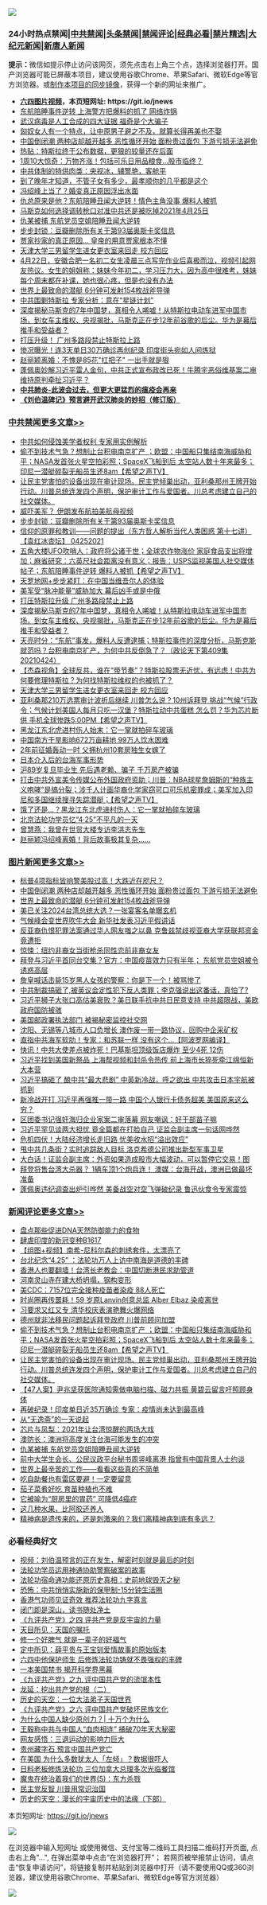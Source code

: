 ![](https://raw.githubusercontent.com/fqnews/bnews/master/64photo/fqnews-qr.jpg)

<div id="tt">
<h3>24小时热点禁闻|<a href="#%E4%B8%AD%E5%85%B1%E7%A6%81%E9%97%BB%E6%9B%B4%E5%A4%9A%E6%96%87%E7%AB%A0">中共禁闻</a>|<a href="#%E5%9B%BE%E7%89%87%E6%96%B0%E9%97%BB%E6%9B%B4%E5%A4%9A%E6%96%87%E7%AB%A0">头条禁闻</a>|<a href="#%E6%96%B0%E9%97%BB%E8%AF%84%E8%AE%BA%E6%9B%B4%E5%A4%9A%E6%96%87%E7%AB%A0">禁闻评论|<a href="#%E5%BF%85%E7%9C%8B%E7%BB%8F%E5%85%B8%E5%A5%BD%E6%96%87">经典必看|<a href="/video.md#%E7%A6%81%E7%89%87%E7%B2%BE%E9%80%89">禁片精选</a>|<a href="https://github.com/fqnews/djy/blob/master/gb/nf1351518.md#1">大纪元新闻</a>|<a href="https://github.com/fqnews/ntdtv/blob/master/gb/prog204.md#1">新唐人新闻</a></h3>
<div><b>提示：</b>微信如提示停止访问该网页，须先点击右上角三个点，选择浏览器打开。国产浏览器可能已屏蔽本项目，建议使用谷歌Chrome、苹果Safari、微软Edge等官方浏览器。或<a href="https://github.com/fqnews/bnews/blob/master/%E5%88%B6%E4%BD%9Cgit%E7%A6%81%E9%97%BB%E9%95%9C%E5%83%8F.md">制作本项目的同步镜像</a>，获得一个新的网址来推广。</div>
<ul>
<li><b><a href="http://d1.bdrive.tk/64.mp4" target="_blank">六四图片视频</a>，本页短网址: https://git.io/jnews</b></li>
<li><a href="/comments/20210425/1533093.md">东航陪睡事件逆转 上海警方把爆料的抓了 网络炸锅</a></li>
<li><a href="/comments/20210425/1533163.md">武汉病毒是人工合成的四大证据    福奇是个大骗子</a></li>
<li><a href="/funmedia/20210425/1533204.md">匈奴女人有一个特点，让中原男子避之不及，就算长得再美也不娶</a></li>
<li><a href="/topimagenews/20210425/1533470.md">中国倒闭潮 两种店却越开越多 恶性循环开始 面粉贵过面包 下游亏损无法避免</a></li>
<li><a href="/finance/20210425/1533285.md">热贴：特斯拉终于公布数据，更狠的较量还在后面</a></li>
<li><a href="/cnnews/20210425/1533127.md">1周10大惊奇：万物齐涨！包括可乐日用品粮食…股市临终？</a></li>
<li><a href="/baitai/20210425/1533212.md">中共体制的特供肉类：央视冰，辅警艳，客舱平</a></li>
<li><a href="/lifebaike/20210425/1533267.md">到了晚年才知道，不管子女有多少，最孝顺你的几乎都是这个</a></li>
<li><a href="/yule/20210425/1533475.md">冯绍峰上当了？婚变真正原因浮出水面</a></li>
<li><a href="/comments/20210425/1533404.md">仇总原来是他？东航陪睡丑闻大逆转！情色主角没事 爆料人被抓</a></li>
<li><a href="/bannedvideo/20210425/1533183.md">马斯克如何选择调转枪口对准中共还是被吃掉2021年4月25日</a></li>
<li><a href="/comments/20210425/1533458.md">仇某被捕 东航党员空姐陪睡丑闻大逆转</a></li>
<li><a href="/cbnews/20210425/1533492.md">步步封锁：豆瓣删除所有关于第93届奥斯卡奖信息</a></li>
<li><a href="/lifebaike/20210425/1533217.md">贾家抄家的真正原因… 皇帝的用意贾家根本不懂</a></li>
<li><a href="/cbnews/20210425/1533228.md">天津大学三男留学生进女更衣室来回走 校方回应</a></li>
<li><a href="/bannedvideo/20210425/1533478.md">4月22日，安徽合肥一名初二女生凌晨三点写完作业后喜极而泣，视频引起网友热议。女生的姐姐称：妹妹今年初二，学习压力大，因为高中很难考，妹妹每个周末都在补课，她也很心疼，但是也没有办法</a></li>
<li><a href="/topimagenews/20210425/1533462.md">世界上最致命的潜艇 6分钟可发射154枚战斧导弹</a></li>
<li><a href="/comments/20210425/1533092.md">中共围剿特斯拉 专家分析：意在“星链计划”</a></li>
<li><a href="/comments/20210425/1533299.md">深度揭秘马斯克的7年中国梦，真相令人唏嘘！从特斯拉电动车进军中国市场，到女车主维权、央视揭批，马斯克正在步12年前谷歌的后尘。华为是幕后推手和受益者？</a></li>
<li><a href="/comments/20210425/1533164.md">打压升级！ 广州多路段禁止特斯拉上路</a></li>
<li><a href="/comments/20210425/1533101.md">惨况曝光！连3天单日30万确诊再创纪录 印度街头宛如人间炼狱</a></li>
<li><a href="/yule/20210425/1533245.md">赵丽颖离婚：不愧是85花"扛把子" 一出手就是狠</a></li>
<li><a href="/bannedvideo/20210425/1533333.md">蓬佩奥妙解习近平雷人金句，中共正式宣布政改已死！牛腾宇恶俗维基案二审维持原判牵扯习近平？</a></li>
<li><b><a href="/comments/20200211/1275071.md" target="_blank">中共肺炎-此波会过去，但更大更猛烈的瘟疫会再来</a></b></li>
<li><b><a href="/comments/20200207/1272816.md" target="_blank">《刘伯温碑记》预言避开武汉肺炎的妙招（修订版）</a></b></li>
</ul>
</div>

<div class="catlist">
<h3><a href="/cbnews/" target="_blank">中共禁闻</a><span><a href="/cbnews/" target="_blank" rel="nofollow">更多文章>></a></span></h3>
<ul>
<li><a href="/cbnews/20210425/1533591.md" target="_blank">中共如何侵蚀美学者权利 专家用实例解析</a></li>
<li><a href="/comments/20210425/1533531.md" target="_blank">偷不到技术气急？想制止台积电南京扩产 ；欧盟：中国船只集结南海威胁和平；NASA发首张火星空拍彩照；SpaceX飞船到后 太空站人数十年来最多；印尼一潜艇碎裂无船员生还8am【希望之声TV】</a></li>
<li><a href="/comments/20210425/1533529.md" target="_blank">让民主党害怕的设备出现在审计现场。民主党倾巢出动，亚利桑那州王牌开始行动。川普总统连发四个声明，保护审计工作与爱国者。川总考虑建立自己的社交媒体。</a></li>
<li><a href="/cbnews/20210425/1533498.md" target="_blank">威吓美军？ 伊朗发布航拍美航母视频</a></li>
<li><a href="/cbnews/20210425/1533492.md" target="_blank">步步封锁：豆瓣删除所有关于第93届奥斯卡奖信息</a></li>
<li><a href="/comments/20210425/1533409.md" target="_blank">信仰的原罪和教训——问题的提出（东方哲人解析当代人类困惑  第十七讲）【袁红冰杏坛】 04252021</a></li>
<li><a href="/comments/20210425/1533403.md" target="_blank">五角大楼UFO吹哨人：政府将公诸于世；全球农作物涨价 家庭食品支出将增加；麻省研究：六英尺社会距离没有意义；报告：USPS监视美国人社交媒体帖子；东航陪睡事件逆转 爆料人被抓【希望之声TV】</a></li>
<li><a href="/cbnews/20210425/1533335.md" target="_blank">天罗地网+步步紧盯：在中国当维吾尔人的体验</a></li>
<li><a href="/cbnews/20210425/1533308.md" target="_blank">美军受“脉冲能量”威胁加大 幕后凶手或是中俄</a></li>
<li><a href="/cbnews/20210425/1533305.md" target="_blank">打压特斯拉升级 广州多路段禁止上路</a></li>
<li><a href="/comments/20210425/1533299.md" target="_blank">深度揭秘马斯克的7年中国梦，真相令人唏嘘！从特斯拉电动车进军中国市场，到女车主维权、央视揭批，马斯克正在步12年前谷歌的后尘。华为是幕后推手和受益者？</a></li>
<li><a href="/cbnews/20210425/1533281.md" target="_blank">天亮时分：“东航”事发，爆料人反遭逮捕；特斯拉事件的深度分析，马斯克能就范吗？台积电南京扩产，为何中共反倒急了？（政论天下第409集 20210424）</a></li>
<li><a href="/comments/20210425/1533258.md" target="_blank">【杰森视角】全球反共，谁在“带节奏”？特斯拉股票无近忧，有远虑！中共为何要修理特斯拉？为何找特斯拉维权的也被抓了？</a></li>
<li><a href="/cbnews/20210425/1533228.md" target="_blank">天津大学三男留学生进女更衣室来回走 校方回应</a></li>
<li><a href="/comments/20210425/1533177.md" target="_blank">亚利桑那210万选票审计波折后继续 川普怎么说？10州诉拜登 挑战“气候”行政令；气候计划美国人每月只吃一汉堡？特斯拉动中共蛋糕 怎么罚？华为芯片断供 手机全球惨跌5:00PM【希望之声TV】</a></li>
<li><a href="/cbnews/20210425/1533154.md" target="_blank">黑龙江东北虎进村伤人始末：它一掌就拍碎车玻璃</a></li>
<li><a href="/cbnews/20210425/1533143.md" target="_blank">中国南方干旱影响672万亩耕地 99万人饮水困难</a></li>
<li><a href="/cbnews/20210425/1533112.md" target="_blank">2年前征婚轰动一时 父拥杭州10套房独生女嫁了</a></li>
<li><a href="/comments/20210425/1533096.md" target="_blank">日本介入后的台海军事形势</a></li>
<li><a href="/cbnews/20210425/1533090.md" target="_blank">沪89岁复旦毕业生 先后遇老赖、骗子 千万房产被骗</a></li>
<li><a href="/comments/20210424/1533038.md" target="_blank">打击中共外宣美令传媒公布外国政府资助；川普：NBA球星詹姆斯的“种族主义咆哮”是搞分裂；涉千人计画华裔化学家窃可口可乐机密罪成；美军加入印尼和多国继续搜寻失踪潜艇；【希望之声TV】</a></li>
<li><a href="/cbnews/20210424/1533024.md" target="_blank">饿了还是…？黑龙江东北虎进村伤人：它一掌就拍碎车玻璃</a></li>
<li><a href="/cbnews/20210424/1533023.md" target="_blank">北京法轮功学员忆“4·25”不平凡的一天</a></li>
<li><a href="/cbnews/20210424/1533007.md" target="_blank">曾慧燕：我曾在世贸大楼专访李洪志先生</a></li>
<li><a href="/cbnews/20210424/1532989.md" target="_blank">赵丽颖冯绍峰离婚！背后故事极其复杂……</a></li>

</ul>
</div>
<div class="catlist">
<h3><a href="/topimagenews/" target="_blank">图片新闻</a><span><a href="/topimagenews/" target="_blank" rel="nofollow">更多文章>></a></span></h3>
<ul>
<li><a href="/topimagenews/20210425/1533627.md" target="_blank">标普4项指标皆响警美股过高！大跌近在咫尺？</a></li>
<li><a href="/topimagenews/20210425/1533470.md" target="_blank">中国倒闭潮 两种店却越开越多 恶性循环开始 面粉贵过面包 下游亏损无法避免</a></li>
<li><a href="/topimagenews/20210425/1533462.md" target="_blank">世界上最致命的潜艇 6分钟可发射154枚战斧导弹</a></li>
<li><a href="/topimagenews/20210425/1533283.md" target="_blank">美已关注2024台湾总统大选？一张宴客名单曝玄机</a></li>
<li><a href="/topimagenews/20210425/1533227.md" target="_blank">气候峰会变世界吹牛大会 新华社发表习近平假讲话</a></li>
<li><a href="/topimagenews/20210425/1533171.md" target="_blank">反亚裔仇恨犯罪法案通过华人网友嗤之以鼻 克鲁兹禁歧视亚裔大学获联邦资金竟遭拒</a></li>
<li><a href="/topimagenews/20210423/1532370.md" target="_blank">惊悚：纽约非裔女当街枪杀同性恋前非裔女友</a></li>
<li><a href="/topimagenews/20210423/1532314.md" target="_blank">拜登与习近平首同台交集？官方：中国疫苗效力只有半年； 东航党员空姐被令诱惑高层</a></li>
<li><a href="/topimagenews/20210423/1532106.md" target="_blank">詹皇喊话击毙15岁黑人女孩的警察：你是下一个！被骂惨了</a></li>
<li><a href="/topimagenews/20210423/1532061.md" target="_blank">中共制裁搞砸了,被英议会定性犯下反人类罪；李克强说出这番话，真怕了?</a></li>
<li><a href="/topimagenews/20210423/1531789.md" target="_blank">习近平狮子大张口高估美衰败？美日联手抗中共日民意支持 中共超限战，美欧政府国防被骇</a></li>
<li><a href="/topimagenews/20210423/1531772.md" target="_blank">美国邮政署执法部门 被揭秘密监控社交网</a></li>
<li><a href="/topimagenews/20210422/1531590.md" target="_blank">沈阳、无锡等八城市人口负增长 澳作废一带一路协议，回购中企采矿权</a></li>
<li><a href="/topimagenews/20210422/1531480.md" target="_blank">直指中共海军软肋！专家：和苏联一样 没有这个&#8230;【阿波罗网编译】</a></li>
<li><a href="/topimagenews/20210422/1531203.md" target="_blank">快讯！中共大使差点被炸死！巴基斯坦顶级饭店爆炸 至少4死 12伤</a></li>
<li><a href="/topimagenews/20210422/1531149.md" target="_blank">习近平找到美国新祭品 上海帮视频和封杀令热传 前上海市长猝死牵江绵恒新大本营</a></li>
<li><a href="/topimagenews/20210422/1531040.md" target="_blank">习近平搞砸了 酿中共“最大悲剧” 中英新冷战，呼之欲出 中共攻击日本宇航被抓到</a></li>
<li><a href="/topimagenews/20210421/1530786.md" target="_blank">新冷战开打 习近平再强推一带一路 中国个人银行卡债务超美 美国原来这么穷？</a></li>
<li><a href="/topimagenews/20210421/1530649.md" target="_blank">区团委书记强奸海归企业家案二审落幕 网友嘲讽：好干部苗子嘛</a></li>
<li><a href="/topimagenews/20210421/1530628.md" target="_blank">习近平罕见谈两大担忧 竟全篇都在打脸自己 证监会副主席一句话网哗然</a></li>
<li><a href="/topimagenews/20210421/1530308.md" target="_blank">危机四伏！大陆经济增长走旧路 忧美收水招“溢出效应”</a></li>
<li><a href="/topimagenews/20210420/1529958.md" target="_blank">甩中共几条街？实时追踪敌人目标 洛克希德公司推出新型军事卫星</a></li>
<li><a href="/topimagenews/20210420/1529920.md" target="_blank">大白话！证监会副主席：外资如果造成股市大幅波动，可以暂停它交易！图</a></li>
<li><a href="/topimagenews/20210420/1529731.md" target="_blank">拜登将售台湾大杀器？ 1辆车顶1个炮兵连！ 澳媒：台海开战，澳洲已做最坏准备</a></li>
<li><a href="/topimagenews/20210420/1529710.md" target="_blank">蓬佩奥违纪调查出炉引哗然 美备战空对空飞弹破纪​​录 鲁迅伙食令专家震惊</a></li>

</ul>
</div>
<div class="catlist">
<h3><a href="/comments/" target="_blank">新闻评论</a><span><a href="/comments/" target="_blank" rel="nofollow">更多文章>></a></span></h3>
<ul>
<li><a href="/comments/20210425/1533613.md" target="_blank">盘点那些促进DNA天然防御能力的食物</a></li>
<li><a href="/comments/20210425/1533612.md" target="_blank">肆虐印度的新冠变种B1617</a></li>
<li><a href="/comments/20210425/1533611.md" target="_blank">【组图+视频】南希-尼科尔森的刺绣套件，太漂亮了</a></li>
<li><a href="/comments/20210425/1533604.md" target="_blank">台北纪念“4.25” ：法轮功万人上访中南海是道德的丰碑</a></li>
<li><a href="/comments/20210425/1533587.md" target="_blank">香港人也要翻墙！台湾长老教会：中国切断港民求助管道</a></li>
<li><a href="/comments/20210425/1533586.md" target="_blank">河南灵山寺在建大桥坍塌，钢构变形</a></li>
<li><a href="/comments/20210425/1533573.md" target="_blank">美CDC：7157位完全接种疫苗者染疫 88人死亡</a></li>
<li><a href="/comments/20210425/1533567.md" target="_blank">时尚圈再传噩耗！59 岁原Lanvin创意总监 Alber Elbaz 染疫离世</a></li>
<li><a href="/comments/20210425/1533536.md" target="_blank">习要求又红又专 清华校庆表演艳舞火爆网络</a></li>
<li><a href="/comments/20210425/1533535.md" target="_blank">德州就非法移民问题起诉拜登政府 川普前顾问加盟</a></li>
<li><a href="/comments/20210425/1533531.md" target="_blank">偷不到技术气急？想制止台积电南京扩产 ；欧盟：中国船只集结南海威胁和平；NASA发首张火星空拍彩照；SpaceX飞船到后 太空站人数十年来最多；印尼一潜艇碎裂无船员生还8am【希望之声TV】</a></li>
<li><a href="/comments/20210425/1533529.md" target="_blank">让民主党害怕的设备出现在审计现场。民主党倾巢出动，亚利桑那州王牌开始行动。川普总统连发四个声明，保护审计工作与爱国者。川总考虑建立自己的社交媒体。</a></li>
<li><a href="/comments/20210425/1533523.md" target="_blank">【47人案】尹兆坚获医院通知需做电脑扫描、磁力共振 黄碧云留言吁照顾身体</a></li>
<li><a href="/comments/20210425/1533522.md" target="_blank">再破纪录！印度单日近35万确诊 专家：疫情尚未达到最高峰</a></li>
<li><a href="/comments/20210425/1533518.md" target="_blank">从“无逸斋”的一天说起</a></li>
<li><a href="/comments/20210425/1533501.md" target="_blank">芯片与凤梨：2021年让台湾惊醒的两场大戏</a></li>
<li><a href="/comments/20210425/1533466.md" target="_blank">澳防长：澳洲将高度关注台海可能发生的冲突</a></li>
<li><a href="/comments/20210425/1533458.md" target="_blank">仇某被捕 东航党员空姐陪睡丑闻大逆转</a></li>
<li><a href="/comments/20210425/1533457.md" target="_blank">前中大学生会长、公民议政平台秘书周竖峰离港 指曾有中国背景人士约谈</a></li>
<li><a href="/comments/20210425/1533453.md" target="_blank">世界上最辛苦的工作——看看这些真的不简单</a></li>
<li><a href="/comments/20210425/1533437.md" target="_blank">吃自助餐也有雷区要避！一定要留意</a></li>
<li><a href="/comments/20210425/1533433.md" target="_blank">茄子菜肴好吃 育苗种植也不难</a></li>
<li><a href="/comments/20210425/1533432.md" target="_blank">它被喻为“厨房里的胃药” 可降低4癌症</a></li>
<li><a href="/comments/20210425/1533431.md" target="_blank">这几种水果，比阿胶还养人</a></li>
<li><a href="/comments/20210425/1533430.md" target="_blank">精神病是遗传来的，还是刺激来的？我们离精神病到底有多远？</a></li>

</ul>
</div>

<div class="catlist">
<h3>必看经典好文</h3>
<ul>
<li><a href="/comments/20200628/1351782.md" target="_blank">视频：刘伯温预言的正在发生，解密时刻就是最后的时刻</a></li>
<li><a href="/cbnews/20170626/780479.md" target="_blank">法轮功学员运用神通协助警察破案的故事</a></li>
<li><a href="/tculture/20121025/73069.md" target="_blank">法轮功宿命通功能还原历史真相：史前地球毁灭之秘</a></li>
<li><a href="/baitai/20200711/1359005.md" target="_blank">恐怖：中共悄悄实施新的保甲制-15分钟生活圈</a></li>
<li><a href="/comments/20200517/1330064.md" target="_blank">香港气功师见证奇效 推荐法轮功九字真言</a></li>
<li><a href="/tculture/20200803/1373949.md" target="_blank">闭门即是深山，读书随处净土</a></li>
<li><a href="/bookonline/20131116/201053.md" target="_blank">《九评共产党》之四 评共产党是反宇宙的力量</a></li>
<li><a href="/tculture/20180919/1000196.md" target="_blank">天目所见：天国的嘱托</a></li>
<li><a href="/funmedia/20200713/1359909.md" target="_blank">修一个好脾气 就是一辈子的好福气</a></li>
<li><a href="/comments/20200616/1345658.md" target="_blank">定中所见：薛平贵与王宝钏爱情故事的原始版本</a></li>
<li><a href="/comments/20200926/1403542.md" target="_blank">六四中他保护师生 后修炼法轮功铸就不畏强权的丰碑</a></li>
<li><a href="/lifebaike/20210222/1491794.md" target="_blank">一本美国禁书 揭开科学界黑幕</a></li>
<li><a href="/bookonline/20131116/201045.md" target="_blank">《九评共产党》之九 评中国共产党的流氓本性</a></li>
<li><a href="/comments/20200928/1404653.md" target="_blank">龙延：挖出共产党的根（二）</a></li>
<li><a href="/tculture/20121025/73067.md" target="_blank">历史的天空：一位大法弟子天国世界</a></li>
<li><a href="/bookonline/20131116/201050.md" target="_blank">《九评共产党》之六 评中国共产党破坏民族文化</a></li>
<li><a href="/ssgc/20200715/1360940.md" target="_blank">为什么中国人缺少原创力？| 十万个为什么</a></li>
<li><a href="/cbnews/20200730/1371580.md" target="_blank">王毅称中共与中国人“血肉相连” 捅破70年天大秘密</a></li>
<li><a href="/cbnews/20200126/1265515.md" target="_blank">网友感悟：三退运动的影响力巨大</a></li>
<li><a href="/comments/20210226/1494382.md" target="_blank">贵州藏字石 预言中国共产党亡</a></li>
<li><a href="/comments/20200427/1319933.md" target="_blank">在美国 为什么多数犹太人「左倾」？数据很吓人</a></li>
<li><a href="/comments/20200531/1337359.md" target="_blank">日料老板修炼法轮功 三位加拿大总理多次光临餐馆</a></li>
<li><a href="/topimagenews/20180524/946967.md" target="_blank">魔鬼在统治着我们的世界(5)：东方杀戮</a></li>
<li><a href="/comments/20200621/1348236.md" target="_blank">民主党反智 川普用常识治国</a></li>
<li><a href="/tculture/20121025/73066.md" target="_blank">历史的天空：漫长的宇宙历史中的法缘（下部）</a></li>

</ul>
</div>

本页短网址: https://git.io/jnews

![](https://raw.githubusercontent.com/fqnews/bnews/master/64photo/fqnews-qr.jpg)

在浏览器中输入短网址 或使用微信、支付宝等二维码工具扫描二维码打开页面, 点击右上角"...", 在弹出菜单中点击“在浏览器打开”； 若网页被举报禁止访问，请点击“恢复申请访问”，将链接复制并粘贴到浏览器中打开（请不要使用QQ或360浏览器，建议使用谷歌Chrome、苹果Safari、微软Edge等官方浏览器）

![](https://raw.githubusercontent.com/fqnews/bnews/master/64photo/wx.jpg)